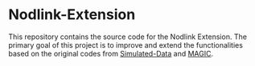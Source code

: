 # Nodlink-Extension

This repository contains the source code for the Nodlink Extension. The primary goal of this project is to improve and extend the functionalities based on the original codes from [Simulated-Data](https://github.com/PKU-ASAL/Simulated-Data) and [MAGIC](https://github.com/FDUDSDE/MAGIC).